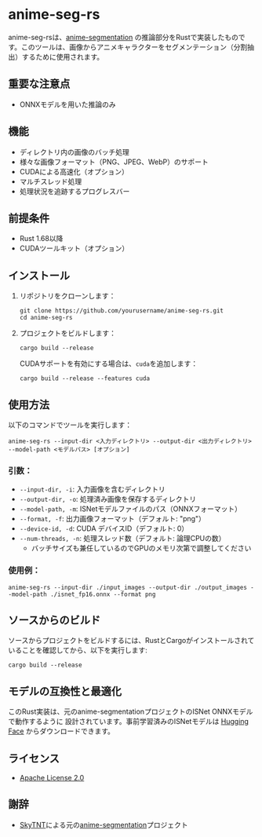 # anime-seg-rs

anime-seg-rsは、[anime-segmentation](https://github.com/SkyTNT/anime-segmentation)
の推論部分をRustで実装したものです。このツールは、画像からアニメキャラクターをセグメンテーション（分割抽出）するために使用されます。

## 重要な注意点

- ONNXモデルを用いた推論のみ

## 機能

- ディレクトリ内の画像のバッチ処理
- 様々な画像フォーマット（PNG、JPEG、WebP）のサポート
- CUDAによる高速化（オプション）
- マルチスレッド処理
- 処理状況を追跡するプログレスバー

## 前提条件

- Rust 1.68以降
- CUDAツールキット（オプション）

## インストール

1. リポジトリをクローンします：
   ```shell
   git clone https://github.com/yourusername/anime-seg-rs.git
   cd anime-seg-rs
   ```

2. プロジェクトをビルドします：
   ```shell
   cargo build --release
   ```

   CUDAサポートを有効にする場合は、`cuda`を追加します：
   ```shell
   cargo build --release --features cuda
   ```

## 使用方法

以下のコマンドでツールを実行します：

```shell
anime-seg-rs --input-dir <入力ディレクトリ> --output-dir <出力ディレクトリ> --model-path <モデルパス> [オプション]
```

### 引数：

- `--input-dir, -i`: 入力画像を含むディレクトリ
- `--output-dir, -o`: 処理済み画像を保存するディレクトリ
- `--model-path, -m`: ISNetモデルファイルのパス（ONNXフォーマット）
- `--format, -f`: 出力画像フォーマット（デフォルト: "png"）
- `--device-id, -d`: CUDA デバイスID（デフォルト: 0）
- `--num-threads, -n`: 処理スレッド数（デフォルト: 論理CPUの数）
    - バッチサイズも兼任しているのでGPUのメモリ次第で調整してください

### 使用例：

```shell
anime-seg-rs --input-dir ./input_images --output-dir ./output_images --model-path ./isnet_fp16.onnx --format png
```

## ソースからのビルド

ソースからプロジェクトをビルドするには、RustとCargoがインストールされていることを確認してから、以下を実行します:

```shell
cargo build --release
```

## モデルの互換性と最適化

このRust実装は、元のanime-segmentationプロジェクトのISNet ONNXモデルで動作するように
設計されています。事前学習済みのISNetモデルは [Hugging Face](https://huggingface.co/skytnt/anime-seg)
からダウンロードできます。

## ライセンス

- [Apache License 2.0](LICENSE)

## 謝辞

- [SkyTNT](https://github.com/SkyTNT)による元の[anime-segmentation](https://github.com/SkyTNT/anime-segmentation)プロジェクト
